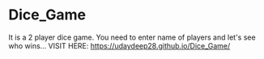 # Dice_Game
It is a 2 player dice game. You need to enter name of players and let's see who wins...
VISIT HERE: https://udaydeep28.github.io/Dice_Game/
